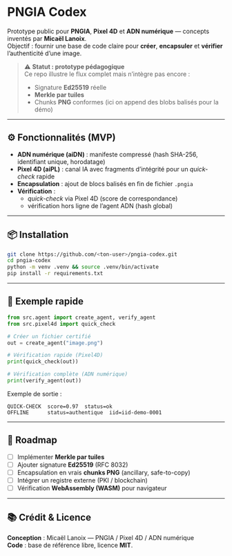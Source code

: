 # PNGIA Codex

Prototype public pour **PNGIA**, **Pixel 4D** et **ADN numérique** — concepts inventés par **Micaël Lanoix**.  
Objectif : fournir une base de code claire pour **créer**, **encapsuler** et **vérifier** l’authenticité d’une image.

> ⚠️ **Statut : prototype pédagogique**  
> Ce repo illustre le flux complet mais n’intègre pas encore :  
> - Signature **Ed25519** réelle  
> - **Merkle par tuiles**  
> - Chunks **PNG** conformes (ici on append des blobs balisés pour la démo)  

---

## ⚙️ Fonctionnalités (MVP)

- **ADN numérique (aiDN)** : manifeste compressé (hash SHA-256, identifiant unique, horodatage)  
- **Pixel 4D (aiPL)** : canal IA avec fragments d’intégrité pour un *quick-check* rapide  
- **Encapsulation** : ajout de blocs balisés en fin de fichier `.pngia`  
- **Vérification** :  
  - *quick-check* via Pixel 4D (score de correspondance)  
  - vérification hors ligne de l’agent ADN (hash global)  

---

## 📦 Installation

```bash
git clone https://github.com/<ton-user>/pngia-codex.git
cd pngia-codex
python -m venv .venv && source .venv/bin/activate
pip install -r requirements.txt
```

---

## 🚀 Exemple rapide

```python
from src.agent import create_agent, verify_agent
from src.pixel4d import quick_check

# Créer un fichier certifié
out = create_agent("image.png")

# Vérification rapide (Pixel4D)
print(quick_check(out))

# Vérification complète (ADN numérique)
print(verify_agent(out))
```

Exemple de sortie :

```
QUICK-CHECK  score=0.97  status=ok
OFFLINE      status=authentique  iid=iid-demo-0001
```

---

## 🧱 Roadmap

- [ ] Implémenter **Merkle par tuiles**  
- [ ] Ajouter signature **Ed25519** (RFC 8032)  
- [ ] Encapsulation en vrais **chunks PNG** (ancillary, safe-to-copy)  
- [ ] Intégrer un registre externe (PKI / blockchain)  
- [ ] Vérification **WebAssembly (WASM)** pour navigateur  

---

## 📚 Crédit & Licence

**Conception** : Micaël Lanoix — PNGIA / Pixel 4D / ADN numérique  
**Code** : base de référence libre, licence **MIT**.
